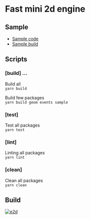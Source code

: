 # Fast mini 2d engine

## Sample
- [Sample code](https://github.com/AntonovSergey2211/e2d/blob/master/packages/sample/src/index.ts) 
- [Sample build](https://antonovsergey2211.github.io/e2d/packages/sample/build/)

## Scripts

### [build] <package1> <package2> ...
Build all <br/>
`yarn build`

Build few packages <br/>
`yarn build geom events sample`

### [test]
Test all packages <br/>
`yarn test`

### [lint]
Linting all packages <br/>
`yarn lint`

### [clean]
Clean all packages <br/>
`yarn clean`

## Build
[![e2d](https://circleci.com/gh/AntonovSergey2211/e2d.svg?style=shield)](https://app.circleci.com/pipelines/github/AntonovSergey2211/e2d)

